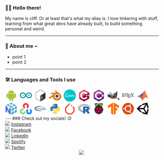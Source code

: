 <!--<div id="header" align="center">
  <img src="https://avatars.githubusercontent.com/u/65708785?s=400&u=ca4537d55367e3fb88988f916023f0def66e1714&v=4" width="100"/>
</div>
-->
### :raising_hand_man: Hello there! 
My name is cliff. Or at least that's what my alias is. 
I love tinkering with stuff, learning from what great devs have already built, to build something personal and weird.

---
### :man_dancing: About me ~
- point 1
- point 2
---
### :hammer_and_wrench: Languages and Tools I use
<div id="header", align="left">
	<img src="https://github.com/devicons/devicon/blob/master/icons/android/android-original.svg" width="40" height="40"/>&nbsp
	<img src="https://github.com/devicons/devicon/blob/master/icons/arduino/arduino-original.svg" width="40" height="40"/>&nbsp
	<img src="https://github.com/devicons/devicon/blob/master/icons/bash/bash-original.svg" width="40" height="40"/>&nbsp
	<img src="https://github.com/devicons/devicon/blob/master/icons/blender/blender-original.svg" width="40" height="40"/>&nbsp
	<img src="https://github.com/devicons/devicon/blob/master/icons/canva/canva-original.svg" width="40" height="40"/>&nbsp
	<img src="https://github.com/devicons/devicon/blob/master/icons/cplusplus/cplusplus-original.svg" width="40" height="40"/>&nbsp
	<img src="https://github.com/devicons/devicon/blob/master/icons/csharp/csharp-original.svg" width="40" height="40"/>&nbsp
	<img src="https://github.com/devicons/devicon/blob/master/icons/gimp/gimp-original.svg" width="40" height="40"/>&nbsp
	<img src="https://github.com/devicons/devicon/blob/master/icons/latex/latex-original.svg" width="40" height="40"/>&nbsp
	<img src="https://github.com/devicons/devicon/blob/master/icons/matlab/matlab-original.svg" width="40" height="40"/>&nbsp<br>
	<img src="https://github.com/devicons/devicon/blob/master/icons/numpy/numpy-original.svg" width="40" height="40"/>&nbsp
	<img src="https://github.com/devicons/devicon/blob/master/icons/opencv/opencv-original.svg" width="40" height="40"/>&nbsp
	<img src="https://github.com/devicons/devicon/blob/master/icons/opengl/opengl-original.svg" width="40" height="40"/>&nbsp
	<img src="https://github.com/devicons/devicon/blob/master/icons/python/python-original.svg" width="40" height="40"/>&nbsp
	<img src="https://github.com/devicons/devicon/blob/master/icons/pytorch/pytorch-original.svg" title="pytorch" alt="pytorch" width="40" height="40"/>&nbsp
	<img src="https://github.com/devicons/devicon/blob/master/icons/r/r-original.svg" width="40" height="40"/>&nbsp
	<img src="https://github.com/devicons/devicon/blob/master/icons/raspberrypi/raspberrypi-original.svg" width="40" height="40"/>&nbsp
	<img src="https://github.com/devicons/devicon/blob/master/icons/tensorflow/tensorflow-original.svg" width="40" height="40"/>&nbsp
	<img src="https://github.com/devicons/devicon/blob/master/icons/ubuntu/ubuntu-plain.svg" width="40" height="40"/>&nbsp
	<img src="https://github.com/devicons/devicon/blob/master/icons/unity/unity-original.svg" width="40" height="40"/>&nbsp
</div>
---
### Check out my socials! :D
<div id="header" align="left">
	<img src="https://upload.wikimedia.org/wikipedia/commons/thumb/9/95/Instagram_logo_2022.svg/800px-Instagram_logo_2022.svg.png" width="10"/> 
	<a href="https://www.instagram.com/waiit.whaat/"> Instagram </a>
</div>
<div id="header" align="left"> 
	<img src="https://upload.wikimedia.org/wikipedia/en/thumb/0/04/Facebook_f_logo_%282021%29.svg/800px-Facebook_f_logo_%282021%29.svg.png" width="10"/> 
	<a href="https://www.facebook.com/waiit.whaaat/"> Facebook </a>
</div>
<div id="header" align="left"> 
	<img src="https://upload.wikimedia.org/wikipedia/commons/thumb/c/ca/LinkedIn_logo_initials.png/600px-LinkedIn_logo_initials.png" width="10"/> 
	<a href="https://www.linkedin.com/in/adityamishra42/"> LinkedIn </a>
</div>
<div id="header" align="left"> 
	<img src="https://www.freepnglogos.com/uploads/spotify-logo-png/spotify-download-logo-30.png" width="10"/> 
	<a href="https://open.spotify.com/user/29uif90ku09efwem6gm4k7gky"> Spotify </a>
</div>
<div id="header" align="left"> 
	<img src="https://upload.wikimedia.org/wikipedia/commons/thumb/4/4f/Twitter-logo.svg/1024px-Twitter-logo.svg.png" width="10"/> 
	<a href="https://twitter.com/siighduuck"> Twitter </a>
</div>

<div id="header", align="center">
	<img src="https://media.giphy.com/media/l3q2K5jinAlChoCLS/giphy.gif" width="20"/>
	<img src="https://komarev.com/ghpvc/?username=cliff-4&style=flat-square&color=blue" alt=""/>
</div>
